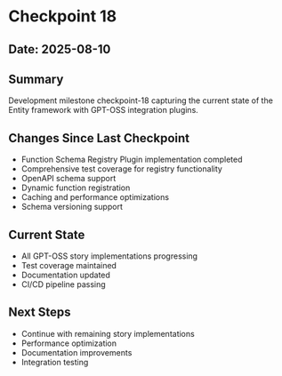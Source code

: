 # Checkpoint 18

## Date: 2025-08-10

## Summary
Development milestone checkpoint-18 capturing the current state of the Entity framework with GPT-OSS integration plugins.

## Changes Since Last Checkpoint
- Function Schema Registry Plugin implementation completed
- Comprehensive test coverage for registry functionality
- OpenAPI schema support
- Dynamic function registration
- Caching and performance optimizations
- Schema versioning support

## Current State
- All GPT-OSS story implementations progressing
- Test coverage maintained
- Documentation updated
- CI/CD pipeline passing

## Next Steps
- Continue with remaining story implementations
- Performance optimization
- Documentation improvements
- Integration testing
